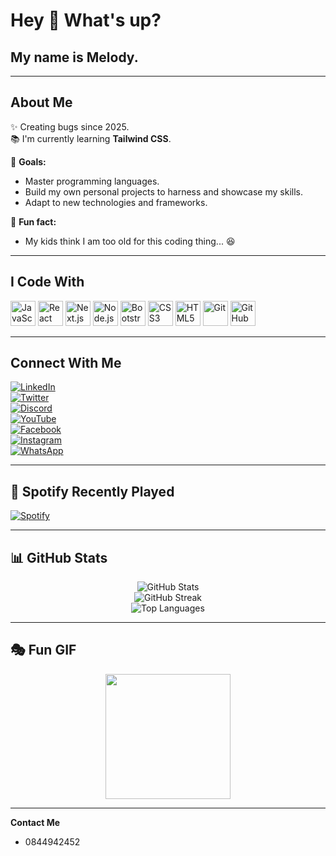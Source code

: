 
# Hey 👋 What's up?

## My name is Melody.
---
## About Me  

✨ Creating bugs since 2025.  
📚 I'm currently learning **Tailwind CSS**. 

🎯 **Goals:**  

- Master programming languages.  
- Build my own personal projects to harness and showcase my skills.  
- Adapt to new technologies and frameworks.  

🎲 **Fun fact:**
 - My kids think I am too old for this coding thing... 😆  
---

## I Code With  

<p align="left">
  <img src="https://cdn.jsdelivr.net/gh/devicons/devicon/icons/javascript/javascript-original.svg" height="40" alt="JavaScript" />
  <img src="https://cdn.jsdelivr.net/gh/devicons/devicon/icons/react/react-original.svg" height="40" alt="React" />
  <img src="https://cdn.jsdelivr.net/gh/devicons/devicon/icons/nextjs/nextjs-original.svg" height="40" alt="Next.js" />
  <img src="https://cdn.jsdelivr.net/gh/devicons/devicon/icons/nodejs/nodejs-original.svg" height="40" alt="Node.js" />
  <img src="https://cdn.jsdelivr.net/gh/devicons/devicon/icons/bootstrap/bootstrap-original.svg" height="40" alt="Bootstrap" />
  <img src="https://cdn.jsdelivr.net/gh/devicons/devicon/icons/css3/css3-original.svg" height="40" alt="CSS3" />
  <img src="https://cdn.jsdelivr.net/gh/devicons/devicon/icons/html5/html5-original.svg" height="40" alt="HTML5" />
  <img src="https://cdn.jsdelivr.net/gh/devicons/devicon/icons/git/git-original.svg" height="40" alt="Git" />
  <img src="https://cdn.jsdelivr.net/gh/devicons/devicon/icons/github/github-original.svg" height="40" alt="GitHub" />
</p>




---

## Connect With Me  

[![LinkedIn](https://img.shields.io/badge/LinkedIn-0077B5?style=for-the-badge&logo=linkedin&logoColor=white)](https://www.linkedin.com/in/melody-mawoneke-3151b125b?utm_source=share&utm_campaign=share_via&utm_content=profile&utm_medium=android_app/)  
[![Twitter](https://img.shields.io/badge/Twitter-1DA1F2?style=for-the-badge&logo=twitter&logoColor=white)](https://twitter.com/https://x.com/MawonekeMelody?t=DUr1yo0CceVGECuWPgGxUQ&s=09)  
[![Discord](https://img.shields.io/badge/Discord-5865F2?style=for-the-badge&logo=discord&logoColor=white)](https://discord.com/users/melody-50241)  
[![YouTube](https://img.shields.io/badge/YouTube-FF0000?style=for-the-badge&logo=youtube&logoColor=white)](https://youtube.com/@melodymawoneke2731?si=t_7EBPYPx0Hb6rzM)  
[![Facebook](https://img.shields.io/badge/Facebook-1877F2?style=for-the-badge&logo=facebook&logoColor=white)](https://www.facebook.com/share/16Hu3DnDSQ/)  
[![Instagram](https://img.shields.io/badge/Instagram-E4405F?style=for-the-badge&logo=instagram&logoColor=white)](https://www.instagram.com/melodymtseneki?igsh=MTBiMnNzbGkzdnc5aQ==)  
[![WhatsApp](https://img.shields.io/badge/WhatsApp-25D366?style=for-the-badge&logo=whatsapp&logoColor=white)](/https://wa.me/c/27844942452)  

---

## 🎵 Spotify Recently Played  

[![Spotify](https://spotify-recently-played-readme.vercel.app/api?user=Mel&count=5)](https://open.spotify.com/user/Mel)

---

## 📊 GitHub Stats  

<p align="center">
  <img src="https://github-readme-stats.vercel.app/api?username=your-github-username&show_icons=true&theme=radical" alt="GitHub Stats" />
  <br>
  <img src="https://github-readme-streak-stats.herokuapp.com/?user=your-github-username&theme=radical" alt="GitHub Streak" />
  <br>
  <img src="https://github-readme-stats.vercel.app/api/top-langs/?username=your-github-username&layout=compact&theme=radical" alt="Top Languages" />
</p>

---

## 🎭 Fun GIF  

<p align="center">
  <img src="https://i.imgflip.com/65efzo.gif" height="200" />
</p>

---
**Contact Me**
- 0844942452


